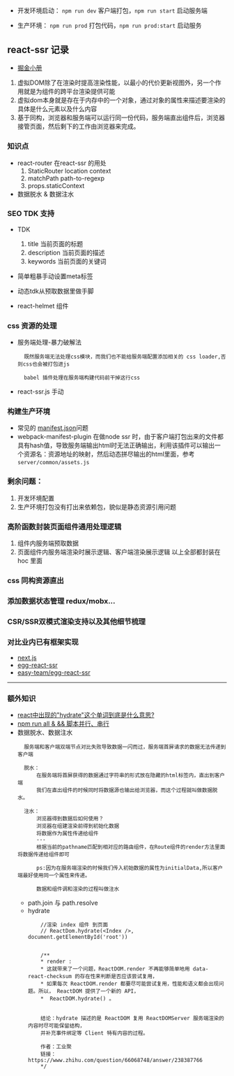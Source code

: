 ## 
- 开发环境启动： `npm run dev` 客户端打包，`npm run start` 启动服务端

- 生产环境： `npm run prod` 打包代码，`npm run prod:start` 启动服务

## react-ssr 记录
- [掘金小册](https://juejin.im/book/5d8ae0c2f265da5bb065c6f4/section/5d8ae0d2e51d4577ef53ddf3)
1. 虚拟DOM除了在渲染时提高渲染性能，以最小的代价更新视图外，另一个作用就是为组件的跨平台渲染提供可能
2. 虚拟dom本身就是存在于内存中的一个对象，通过对象的属性来描述要渲染的具体是什么元素以及什么内容
3. 基于同构，浏览器和服务端可以运行同一份代码，服务端直出组件后，浏览器接管页面，然后剩下的工作由浏览器来完成。



### 知识点
- react-router 在react-ssr 的用处
    1. StaticRouter location context
    2. matchPath path-to-regexp
    3. props.staticContext
- 数据脱水 & 数据注水

### SEO TDK 支持
- TDK
    1. title 当前页面的标题
    2. description 当前页面的描述
    3. keywords 当前页面的关键词

- 简单粗暴手动设置meta标签
- 动态tdk从预取数据里做手脚
- react-helmet 组件

### css 资源的处理
- 服务端处理-暴力破解法
  ```
    既然服务端无法处理css模块，而我们也不能给服务端配置添加相关的 css loader,否则css也会被打包进js

    babel 插件处理在服务端构建代码前干掉这行css
  ```
- react-ssr.js 手动 <link rel="stylesheet" type="text/css" href="/main.css" />

### 构建生产环境
- 常见的 [manifest.json](https://segmentfault.com/a/1190000019395237)问题
- webpack-manifest-plugin 在做node ssr 时，由于客户端打包出来的文件都具有hash值，导致服务端输出html时无法正确输出，利用该插件可以输出一个资源名：资源地址的映射，然后动态拼尽输出的html里面，参考`server/common/assets.js`

### 剩余问题：
1. 开发环境配置
2. 生产环境打包没有打出来依赖包，貌似是静态资源引用问题

### 高阶函数封装页面组件通用处理逻辑
1. 组件内服务端预取数据
2. 页面组件内服务端渲染时展示逻辑、客户端渲染展示逻辑
以上全部都封装在 hoc 里面

### css 同构资源直出

### 添加数据状态管理 redux/mobx...

### CSR/SSR双模式渲染支持以及其他细节梳理

### 对比业内已有框架实现
- [next.js](https://nextjs.frontendx.cn/docs/#%E8%87%AA%E5%AE%9A%E4%B9%89%E6%9C%8D%E5%8A%A1%E7%AB%AF%E8%B7%AF%E7%94%B1)
- [egg-react-ssr](https://github.com/ykfe/egg-react-ssr)
- [easy-team/egg-react-ssr](https://www.yuque.com/easy-team/egg-react/init)
  
---

### 额外知识
- [react中出现的"hydrate"这个单词到底是什么意思?](https://www.zhihu.com/question/66068748)
- [npm run all & && 脚本并行、串行](https://blog.csdn.net/ligang2585116/article/details/105909789)
- 数据脱水、数据注水
  ```
    服务端和客户端双端节点对比失败导致数据一闪而过，服务端首屏请求的数据无法传递到客户端

    脱水：
        在服务端将首屏获得的数据通过字符串的形式放在隐藏的html标签内，直出到客户端
        我们在直出组件的时候同时将数据源也输出给浏览器，而这个过程就叫做数据脱水。
        
    注水：
        浏览器得到数据后如何使用？
        浏览器在组建渲染前得到初始化数据
        将数据作为属性传递给组件
        ---
        根据当前的pathname匹配到相对应的路由组件，在Route组件的render方法里面将数据传递给组件即可

        ps:因为在服务端渲染的时候我们传入初始数据的属性为initialData,所以客户端最好使用同一个属性来传递。

        数据和组件调和渲染的过程叫做注水
  ```
  - path.join 与 path.resolve
  - hydrate
    ```
        //渲染 index 组件 到页面
        // ReactDom.hydrate(<Index />, document.getElementById('root'))


        /**
        * render : 
        * 这就带来了一个问题，ReactDOM.render 不再能够简单地用 data-react-checksum 的存在性来判断是否应该尝试复用，
        * 如果每次 ReactDOM.render 都要尽可能尝试复用，性能和语义都会出现问题。所以， ReactDOM 提供了一个新的 API， 
        *  ReactDOM.hydrate() 。


        结论：hydrate 描述的是 ReactDOM 复用 ReactDOMServer 服务端渲染的内容时尽可能保留结构，
        并补充事件绑定等 Client 特有内容的过程。

        作者：工业聚
        链接：https://www.zhihu.com/question/66068748/answer/238387766
        */
    ```

